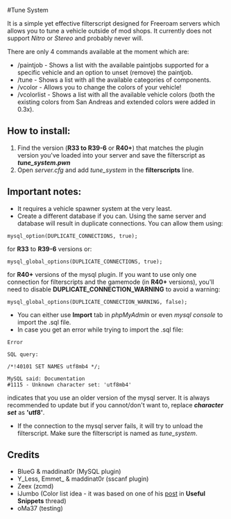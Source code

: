 #Tune System



It is a simple yet effective filterscript designed for Freeroam servers which allows you to tune a vehicle outside of mod shops. It currently does not support _Nitro_ or _Stereo_ and probably never will.

There are only 4 commands available at the moment which are:
- /paintjob - Shows a list with the available paintjobs supported for a specific vehicle and an option to unset (remove) the paintjob.
- /tune - Shows a list with all the available categories of components.
- /vcolor - Allows you to change the colors of your vehicle!
- /vcolorlist - Shows a list with all the available vehicle colors (both the existing colors from San Andreas and extended colors were added in 0.3x).



How to install:
---------------
1. Find the version (__R33 to R39-6__ or __R40+__) that matches the plugin version you've loaded into your server and save the filterscript as ___tune_system.pwn___
2. Open _server.cfg_ and add _tune_system_ in the __filterscripts__ line.



Important notes:
----------------
- It requires a vehicle spawner system at the very least.
- Create a different database if you can. Using the same server and database will result in duplicate connections. You can allow them using:
```
mysql_option(DUPLICATE_CONNECTIONS, true);
```
for __R33__ to __R39-6__ versions or:
```
mysql_global_options(DUPLICATE_CONNECTIONS, true);
```
for __R40+__ versions of the mysql plugin. If you want to use only one connection for filterscripts and the gamemode (in __R40+__ versions), you'll need to disable __DUPLICATE_CONNECTION_WARNING__ to avoid a warning:
```
mysql_global_options(DUPLICATE_CONNECTION_WARNING, false);
```

- You can either use __Import__ tab in _phpMyAdmin_ or even _mysql console_ to import the .sql file.
- In case you get an error while trying to import the .sql file:
```mysql
Error

SQL query:

/*!40101 SET NAMES utf8mb4 */;

MySQL said: Documentation
#1115 - Unknown character set: 'utf8mb4'
```
indicates that you use an older version of the mysql server. It is always recommended to update but if you cannot/don't want to, replace ___character set___ as __'utf8'__.
- If the connection to the mysql server fails, it will try to unload the filterscript. Make sure the filterscript is named as _tune_system_.



Credits
-------
- BlueG & maddinat0r (MySQL plugin)
- Y_Less, Emmet_ & maddinat0r (sscanf plugin)
- Zeex (zcmd)
- iJumbo (Color list idea - it was based on one of his [post](http://forum.sa-mp.com/showpost.php?p=2579670&postcount=1011) in __Useful Snippets__ thread)
- oMa37 (testing)
